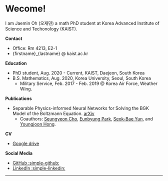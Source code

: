 # Wecome!

I am Jaemin Oh (오재민) a math PhD student at Korea Advanced Institute of Science and Techonology (KAIST).

**Contact**

- Office: Rm 4213, E2-1
- {firstname}_{lastname} @ kaist.ac.kr

**Education**

- PhD student, Aug. 2020 - Current, KAIST, Daejeon, South Korea
- B.S. Mathematics, Aug. 2020, Korea University, Seoul, South Korea
    - Military Service, Feb. 2017 - Feb. 2019 @ Korea Air Force, Weather Wing.

**Publications**

- Separable Physics-informed Neural Networks for Solving the BGK Model of the Boltzmann Equation. [arXiv](https://arxiv.org/abs/2403.06342)
    - Coauthors: [Seungyeon Cho](https://scholar.google.com/citations?user=Q9GSED8AAAAJ&hl=en&oi=ao), [Eunbyung Park](https://silverbottlep.github.io), [Seok-Bae Yun](https://seokbaeyun.wordpress.com), and [Youngjoon Hong](https://www.youngjoonhong.com). 

**CV**

- [Google drive](https://drive.google.com/drive/folders/1zomZKKUpxNJb7NjXynIlHGp_tPqhe4WS?usp=share_link)

**Social Media**

- [GitHub :simple-github:](https://github.com/jaeminoh)
- [LinkedIn :simple-linkedin:](https://www.linkedin.com/in/jaemin-oh/)

---

<script type="text/javascript" id="clustrmaps" src="//clustrmaps.com/map_v2.js?d=k8dZYD1VxAd8Rnk_wIonilPgUO4A81pfuRjybp95PF8&cl=ffffff&w=a"></script>